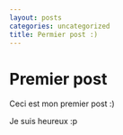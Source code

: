 ```yaml
---
layout: posts
categories: uncategorized
title: Permier post :)
---
```


# Premier post

Ceci est mon premier post :) 

<!-- more -->

Je suis heureux :p